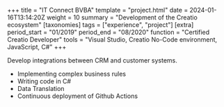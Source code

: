 +++
title = "IT Connect BVBA"
template = "project.html"
date = 2024-01-16T13:14:20Z
weight = 10
summary = "Development of the Creatio ecosystem"
[taxonomies]
tags = ["experience", "project"]
[extra]
period_start = "01/2019"
period_end = "08/2020"
function = "Certified Creatio Developer"
tools = "Visual Studio, Creatio No-Code environment, JavaScript, C#"
+++

Develop integrations between CRM and customer systems.

* Implementing complex business rules
* Writing code in C#
* Data Translation
* Continuous deployment of Github Actions